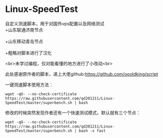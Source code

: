 # Linux-SpeedTest
自定义测速脚本，用于对国外vps配置以及网络测试
<br>
+山东联通济南节点\
<br>+山东移动青岛节点\
<br>+粗略对脚本进行了汉化


\<br>未学过编程，仅对能看懂的地方进行了小改动\<br>


此处感谢原作者的脚本，递上大佬github:https://github.com/oooldking/script


一键测速脚本使用方法：

```wget -qO- --no-check-certificate https://raw.githubusercontent.com/qd201211/Linux-SpeedTest/master/superbench.sh | bash```

修改的时候突然发现作者还有一个快速测试模式，默认就有三个节点：

```wget -qO- --no-check-certificate https://raw.githubusercontent.com/qd201211/Linux-SpeedTest/master/superbench.sh | bash -s fast```

